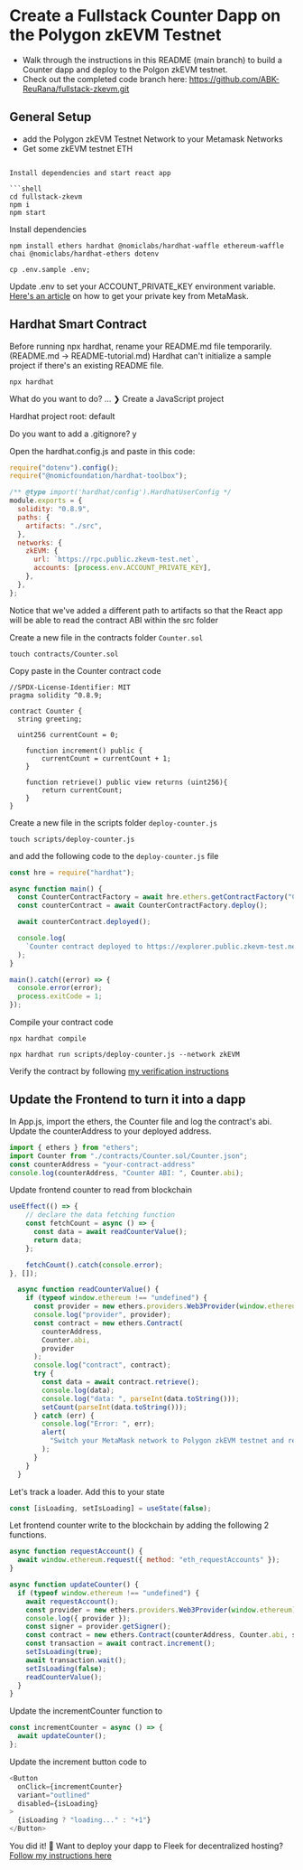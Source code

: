 # Create a Fullstack Counter Dapp on the Polygon zkEVM Testnet

- Walk through the instructions in this README (main branch) to build a Counter dapp and deploy to the Polgon zkEVM testnet.
- Check out the completed code branch here: https://github.com/ABK-ReuRana/fullstack-zkevm.git


## General Setup

- add the Polygon zkEVM Testnet Network to your Metamask Networks
- Get some zkEVM testnet ETH


```

Install dependencies and start react app

```shell
cd fullstack-zkevm
npm i
npm start
```

Install dependencies

```shell
npm install ethers hardhat @nomiclabs/hardhat-waffle ethereum-waffle chai @nomiclabs/hardhat-ethers dotenv
```

```shell
cp .env.sample .env;
```

Update .env to set your ACCOUNT_PRIVATE_KEY environment variable. [Here's an article](https://support.metamask.io/hc/en-us/articles/360015289632-How-to-export-an-account-s-private-key#:~:text=On%20the%20account%20page%2C%20click,click%20%E2%80%9CConfirm%E2%80%9D%20to%20proceed) on how to get your private key from MetaMask.


## Hardhat Smart Contract

Before running npx hardhat, rename your README.md file temporarily. (README.md -> README-tutorial.md) Hardhat can't initialize a sample project if there's an existing README file.

```shell
npx hardhat
```
What do you want to do? … 
❯ Create a JavaScript project

Hardhat project root: default

Do you want to add a .gitignore? y

Open the hardhat.config.js and paste in this code:

```js
require("dotenv").config();
require("@nomicfoundation/hardhat-toolbox");

/** @type import('hardhat/config').HardhatUserConfig */
module.exports = {
  solidity: "0.8.9",
  paths: {
    artifacts: "./src",
  },
  networks: {
    zkEVM: {
      url: `https://rpc.public.zkevm-test.net`,
      accounts: [process.env.ACCOUNT_PRIVATE_KEY],
    },
  },
};
```

Notice that we've added a different path to artifacts so that the React app will be able to read the contract ABI within the src folder

Create a new file in the contracts folder `Counter.sol`

```shell
touch contracts/Counter.sol
```

Copy paste in the Counter contract code

```solidity
//SPDX-License-Identifier: MIT
pragma solidity ^0.8.9;

contract Counter {
  string greeting;

  uint256 currentCount = 0;

    function increment() public {
        currentCount = currentCount + 1;
    }

    function retrieve() public view returns (uint256){
        return currentCount;
    }
}
```


Create a new file in the scripts folder `deploy-counter.js` 


```shell
touch scripts/deploy-counter.js
```

and add the following code to the `deploy-counter.js`  file

```js
const hre = require("hardhat");

async function main() {
  const CounterContractFactory = await hre.ethers.getContractFactory("Counter");
  const counterContract = await CounterContractFactory.deploy();

  await counterContract.deployed();

  console.log(
    `Counter contract deployed to https://explorer.public.zkevm-test.net/address/${counterContract.address}`
  );
}

main().catch((error) => {
  console.error(error);
  process.exitCode = 1;
});


```

Compile your contract code

```shell
npx hardhat compile
```

```shell
npx hardhat run scripts/deploy-counter.js --network zkEVM
```


Verify the contract by following [my verification instructions](https://github.com/oceans404/zkevm-hardhat-demo#verify-your-polygon-zkevm-testnet-contract)


## Update the Frontend to turn it into a dapp

In App.js, import the ethers, the Counter file and log the contract's abi. Update the counterAddress to your deployed address.
```js
import { ethers } from "ethers";
import Counter from "./contracts/Counter.sol/Counter.json";
const counterAddress = "your-contract-address"
console.log(counterAddress, "Counter ABI: ", Counter.abi);
```

Update frontend counter to read from blockchain

```js
useEffect(() => {
    // declare the data fetching function
    const fetchCount = async () => {
      const data = await readCounterValue();
      return data;
    };

    fetchCount().catch(console.error);
}, []);

  async function readCounterValue() {
    if (typeof window.ethereum !== "undefined") {
      const provider = new ethers.providers.Web3Provider(window.ethereum);
      console.log("provider", provider);
      const contract = new ethers.Contract(
        counterAddress,
        Counter.abi,
        provider
      );
      console.log("contract", contract);
      try {
        const data = await contract.retrieve();
        console.log(data);
        console.log("data: ", parseInt(data.toString()));
        setCount(parseInt(data.toString()));
      } catch (err) {
        console.log("Error: ", err);
        alert(
          "Switch your MetaMask network to Polygon zkEVM testnet and refresh this page!"
        );
      }
    }
  }
```

Let's track a loader. Add this to your state

```js
const [isLoading, setIsLoading] = useState(false);
```

Let frontend counter write to the blockchain by adding the following 2 functions.

```js
async function requestAccount() {
  await window.ethereum.request({ method: "eth_requestAccounts" });
}

async function updateCounter() {
  if (typeof window.ethereum !== "undefined") {
    await requestAccount();
    const provider = new ethers.providers.Web3Provider(window.ethereum);
    console.log({ provider });
    const signer = provider.getSigner();
    const contract = new ethers.Contract(counterAddress, Counter.abi, signer);
    const transaction = await contract.increment();
    setIsLoading(true);
    await transaction.wait();
    setIsLoading(false);
    readCounterValue();
  }
}
```

Update the incrementCounter function to

```js
const incrementCounter = async () => {
  await updateCounter();
};
```

Update the increment button code to

```js
<Button
  onClick={incrementCounter}
  variant="outlined"
  disabled={isLoading}
>
  {isLoading ? "loading..." : "+1"}
</Button>
```

You did it! 🚀 Want to deploy your dapp to Fleek for decentralized hosting? [Follow my instructions here](https://github.com/oceans404/fullstack-sockets-demo#deploy-your-frontend)
